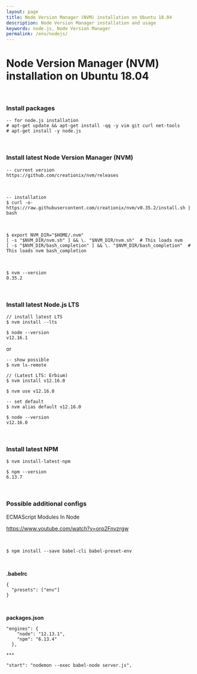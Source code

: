 ```yaml
---
layout: page
title: Node Version Manager (NVM) installation on Ubuntu 18.04
description: Node Version Manager installation and usage
keywords: node.js, Node Version Manager
permalink: /env/nodejs/
---
```


# Node Version Manager (NVM) installation on Ubuntu 18.04

<br/>

### Install packages

    -- for node.js installation
    # apt-get update && apt-get install -qq -y vim git curl net-tools
    # apt-get install -y node.js

<br/>

### Install latest Node Version Manager (NVM)

    -- current version
    https://github.com/creationix/nvm/releases

<br/>

    -- installation
    $ curl -o- https://raw.githubusercontent.com/creationix/nvm/v0.35.2/install.sh | bash

<br/>

    $ export NVM_DIR="$HOME/.nvm"
    [ -s "$NVM_DIR/nvm.sh" ] && \. "$NVM_DIR/nvm.sh"  # This loads nvm
    [ -s "$NVM_DIR/bash_completion" ] && \. "$NVM_DIR/bash_completion"  # This loads nvm bash_completion

<br/>

    $ nvm --version
    0.35.2

<br/>

### Install latest Node.js LTS

    // install latest LTS
    $ nvm install --lts

    $ node --version
    v12.16.1

or

    -- show possible
    $ nvm ls-remote

    // (Latest LTS: Erbium)
    $ nvm install v12.16.0

    $ nvm use v12.16.0

    -- set default
    $ nvm alias default v12.16.0

    $ node --version
    v12.16.0

<br/>

### Install latest NPM

    $ nvm install-latest-npm

    $ npm --version
    6.13.7


<br/>

### Possible additional configs

ECMAScript Modules In Node

https://www.youtube.com/watch?v=orp2Fnvzrgw

<br/>

    $ npm install --save babel-cli babel-preset-env

<!-- <br/>

$ npm install --save-dev \
    @babel/core \
    @babel/node \
    @babel/preset-env -->

<br/>

**.babelrc**

```
{
  "presets": ["env"]
}
```


<!-- ```
{
  "presets": ["@babel/preset-env"]
}

``` -->



<br/>

**packages.json**

```
"engines": {
    "node": "12.13.1",
    "npm": "6.13.4"
  },

***

"start": "nodemon --exec babel-node server.js",

```

<!--



$ npm install -g babel-node

<br/>

$ npm install --save dev \
        babel-cli \
        babel-eslint \
        babel-loader \
        babel-preset-es2015 \
        babel-preset-stage-2 \
        eslint \
        babel-eslint






<br/>

**.eslintrc.js**

```
module.exports = {
  parser: 'babel-eslint',
  env: {
    browser: true,
    commonjs: true,
    es6: true,
    node: true
  },
  extends: ['eslint:recommended'],
  parserOptions: {
    ecmaFeatures: {
      experimentalObjectRestSpread: true,
      jsx: true
    },
    sourceType: 'module'
  },
  rules: {
    indent: ['error', 2],
    'linebreak-style': ['error', 'unix'],
    quotes: ['error', 'single'],
    semi: ['error', 'always'],
    'no-console': ['warn', { allow: ['info', 'error'] }]
  }
};
```




<!--

,
  "rules": {
    "no-extra-semi": "error",
    "semi": [2, "always"],
    "arrow-parens": [2, "always"]
  }
  
-->

<!--
    "jsx-a11y/label-has-for": 0,
-->


<!-- <br/>

**package.json**

```js
"lint": "./node_modules/.bin/eslint **/*.js",
"start": "npm run lint & nodemon server.js"
``` -->



<!--

<br/>

# Lint

```bash
$ npm install --save-dev eslint-config-react-app eslint-plugin-react
$ npm install --save-dev eslint-plugin-flowtype
$ npm install --save-dev babel-eslint
```


<br/>

    $ npm install --save-dev eslint eslint-config-prettier eslint-plugin-prettier


<br/>

# Babel

    $ npm install --save-dev babel-eslint babel-core babel-preset-env babel-plugin-transform-class-properties

<br/>

**.babelrc**

<br/>

```js
{
  "presets": [
    [
      "env",
      {
        "targets": {
          "browsers": ["last 2 versions"]
        }
      }
    ]
  ],
  "plugins": ["transform-class-properties"]
}
```

<br/>

**.eslintrc**

```js
{
  …
  "parser": "babel-eslint",
  …
}
```

<br/>

### JSHINT (Possible not needed)

**.jshintrc**

```js
{
  "predef": ["angular"]
}

"undef" : true, // Require all non-global variables be declared before they are used.
"strict" : true // Require `use strict` pragma in every file.

```
-->

<!--


<br/>

### Esling Standard

    $ npm install --save-dev eslint eslint-config-standard eslint-plugin-import eslint-plugin-node eslint-plugin-promise eslint-plugin-standard

<br/>

**.eslintrc**

<br/>

```js
{
  "extends": "standard",
  "rules": {
    "no-extra-semi": "error",
    "semi": [2, "always"]
  }
}
```

-->
